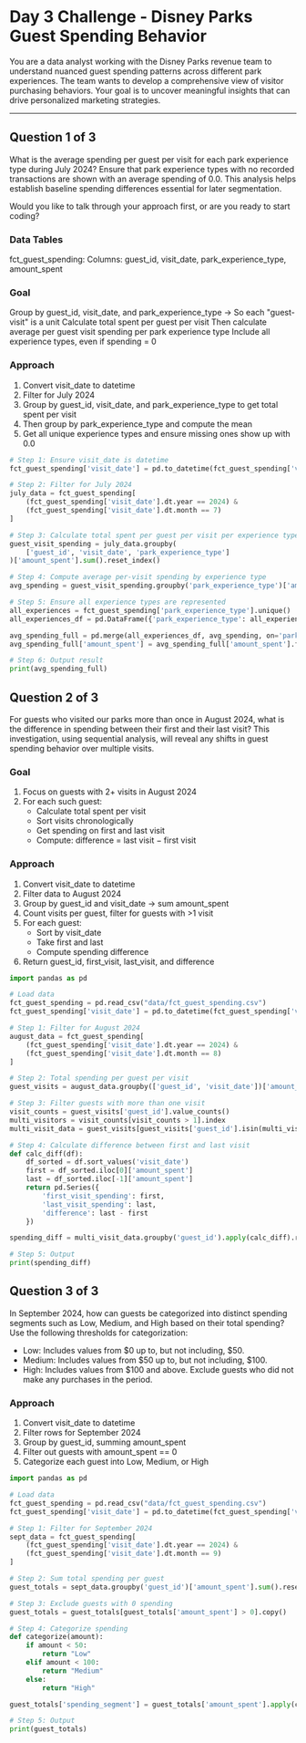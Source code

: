 # Day 3 Challenge - Disney Parks Guest Spending Behavior

You are a data analyst working with the Disney Parks revenue team to understand nuanced guest spending patterns across different park experiences. The team wants to develop a comprehensive view of visitor purchasing behaviors. Your goal is to uncover meaningful insights that can drive personalized marketing strategies.

---

## Question 1 of 3

What is the average spending per guest per visit for each park experience type during July 2024? Ensure that park experience types with no recorded transactions are shown with an average spending of 0.0. This analysis helps establish baseline spending differences essential for later segmentation.

Would you like to talk through your approach first, or are you ready to start coding?

### Data Tables

fct_guest_spending:
Columns: guest_id, visit_date, park_experience_type, amount_spent

### Goal

Group by guest_id, visit_date, and park_experience_type
→ So each "guest-visit" is a unit
Calculate total spent per guest per visit
Then calculate average per guest visit spending per park experience type
Include all experience types, even if spending = 0

### Approach

1. Convert visit_date to datetime
2. Filter for July 2024
3. Group by guest_id, visit_date, and park_experience_type to get total spent per visit
4. Then group by park_experience_type and compute the mean
5. Get all unique experience types and ensure missing ones show up with 0.0

```py
# Step 1: Ensure visit_date is datetime
fct_guest_spending['visit_date'] = pd.to_datetime(fct_guest_spending['visit_date'])

# Step 2: Filter for July 2024
july_data = fct_guest_spending[
    (fct_guest_spending['visit_date'].dt.year == 2024) &
    (fct_guest_spending['visit_date'].dt.month == 7)
]

# Step 3: Calculate total spent per guest per visit per experience type
guest_visit_spending = july_data.groupby(
    ['guest_id', 'visit_date', 'park_experience_type']
)['amount_spent'].sum().reset_index()

# Step 4: Compute average per-visit spending by experience type
avg_spending = guest_visit_spending.groupby('park_experience_type')['amount_spent'].mean().reset_index()

# Step 5: Ensure all experience types are represented
all_experiences = fct_guest_spending['park_experience_type'].unique()
all_experiences_df = pd.DataFrame({'park_experience_type': all_experiences})

avg_spending_full = pd.merge(all_experiences_df, avg_spending, on='park_experience_type', how='left')
avg_spending_full['amount_spent'] = avg_spending_full['amount_spent'].fillna(0.0)

# Step 6: Output result
print(avg_spending_full)
```

## Question 2 of 3

For guests who visited our parks more than once in August 2024, what is the difference in spending between their first and their last visit?
This investigation, using sequential analysis, will reveal any shifts in guest spending behavior over multiple visits.

### Goal

1. Focus on guests with 2+ visits in August 2024
2. For each such guest:
   - Calculate total spent per visit
   - Sort visits chronologically
   - Get spending on first and last visit
   - Compute: difference = last visit − first visit

### Approach

1. Convert visit_date to datetime
2. Filter data to August 2024
3. Group by guest_id and visit_date → sum amount_spent
4. Count visits per guest, filter for guests with >1 visit
5. For each guest:
   - Sort by visit_date
   - Take first and last
   - Compute spending difference
6. Return guest_id, first_visit, last_visit, and difference

```py
import pandas as pd

# Load data
fct_guest_spending = pd.read_csv("data/fct_guest_spending.csv")
fct_guest_spending['visit_date'] = pd.to_datetime(fct_guest_spending['visit_date'])

# Step 1: Filter for August 2024
august_data = fct_guest_spending[
    (fct_guest_spending['visit_date'].dt.year == 2024) &
    (fct_guest_spending['visit_date'].dt.month == 8)
]

# Step 2: Total spending per guest per visit
guest_visits = august_data.groupby(['guest_id', 'visit_date'])['amount_spent'].sum().reset_index()

# Step 3: Filter guests with more than one visit
visit_counts = guest_visits['guest_id'].value_counts()
multi_visitors = visit_counts[visit_counts > 1].index
multi_visit_data = guest_visits[guest_visits['guest_id'].isin(multi_visitors)]

# Step 4: Calculate difference between first and last visit
def calc_diff(df):
    df_sorted = df.sort_values('visit_date')
    first = df_sorted.iloc[0]['amount_spent']
    last = df_sorted.iloc[-1]['amount_spent']
    return pd.Series({
        'first_visit_spending': first,
        'last_visit_spending': last,
        'difference': last - first
    })

spending_diff = multi_visit_data.groupby('guest_id').apply(calc_diff).reset_index()

# Step 5: Output
print(spending_diff)
```

## Question 3 of 3

In September 2024, how can guests be categorized into distinct spending segments such as Low, Medium, and High based on their total spending?
Use the following thresholds for categorization:

- Low: Includes values from $0 up to, but not including, $50.
- Medium: Includes values from $50 up to, but not including, $100.
- High: Includes values from $100 and above. Exclude guests who did not make any purchases in the period.

### Approach

1. Convert visit_date to datetime
2. Filter rows for September 2024
3. Group by guest_id, summing amount_spent
4. Filter out guests with amount_spent == 0
5. Categorize each guest into Low, Medium, or High

```py
import pandas as pd

# Load data
fct_guest_spending = pd.read_csv("data/fct_guest_spending.csv")
fct_guest_spending['visit_date'] = pd.to_datetime(fct_guest_spending['visit_date'])

# Step 1: Filter for September 2024
sept_data = fct_guest_spending[
    (fct_guest_spending['visit_date'].dt.year == 2024) &
    (fct_guest_spending['visit_date'].dt.month == 9)
]

# Step 2: Sum total spending per guest
guest_totals = sept_data.groupby('guest_id')['amount_spent'].sum().reset_index()

# Step 3: Exclude guests with 0 spending
guest_totals = guest_totals[guest_totals['amount_spent'] > 0].copy()

# Step 4: Categorize spending
def categorize(amount):
    if amount < 50:
        return "Low"
    elif amount < 100:
        return "Medium"
    else:
        return "High"

guest_totals['spending_segment'] = guest_totals['amount_spent'].apply(categorize)

# Step 5: Output
print(guest_totals)
```
